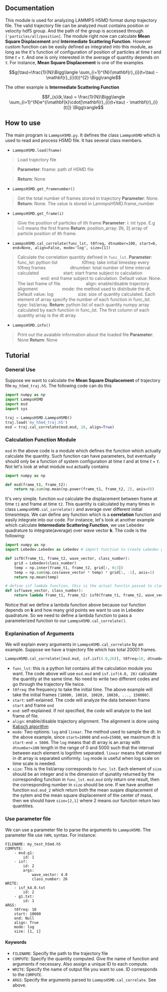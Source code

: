 ## Documentation

This module is used for analyzing LAMMPS H5MD format dump trajectory file. The valid trajectory file can be analyzed must contains position or velocity hdf5 group. And the path of the group is accessed through `['particles/all/position]`. The module right now can calculate **Mean Square Displacement** and **Intermediate Scattering Function**. However custom function can be easily defined as integrated into this module, as long as the it's function of configuration of position of particles at time $t$ and time $t+\tau$. And one is only interested in the average of quantity depends on $\tau$. For instance, **Mean Square Displacement** is one of the examples

$$g(\tau)=\frac{1}{N}\Bigg\langle \sum_{i=1}^{N}(\mathbf{r}_{i}(t+\tau) - \mathbf{r}_{i}(t))^{2}  \Bigg\rangle$$

The other example is **Intermediate Scattering Function**

$$F_{s}(k,\tau) = \frac{1}{N}\Bigg\langle \sum_{i=1}^{N}e^{i\mathbf{k}\cdot[\mathbf{r}_{i}(t+\tau) - \mathbf{r}_{i}(t)]} \Bigg\rangle$$

## How to use

The main program is `LammpsH5MD.py`. It defines the class `LammpsH5MD` which is used to read and process H5MD file. It has several class members.

* `LammpsH5MD.load(fname)`

> Load trajectory file

> **Parameter**: fname: path of H5MD file

> **Return**: None
* `LammpsH5MD.get_framenumber()`
> Get the total number of frames stored in trajectory
> **Parameter**: None.
> **Return**: None. The value is stored in LammpsH5MD.frame_number
* `LammpsH5MD.get_frame(i)`
> Give the position of particles of ith frame
> **Parameter**: i: int type. E.g i=0 means the first frame
> **Return**: position_array: [N, 3] array of particle position of ith frame.
* `LammpsH5MD.cal_correlate(func_lst, t0freq, dtnumber=100, start=0, end=None, align=False, mode='log', size=[1])`
> Calculate the correlation quantity defined in `func_lst`.
> **Parameter**: func_lst: python list
> &nbsp;&nbsp;&nbsp;&nbsp;&nbsp;&nbsp;&nbsp;&nbsp;&nbsp;&nbsp;&nbsp;&nbsp;&nbsp;&nbsp;&nbsp;&nbsp;&nbsp;&nbsp; t0freq: take initial timestep every t0freq frames
> &nbsp;&nbsp;&nbsp;&nbsp;&nbsp;&nbsp;&nbsp;&nbsp;&nbsp;&nbsp;&nbsp;&nbsp;&nbsp;&nbsp;&nbsp;&nbsp;&nbsp;&nbsp; dtnumber: total number of time interval calculated
> &nbsp;&nbsp;&nbsp;&nbsp;&nbsp;&nbsp;&nbsp;&nbsp;&nbsp;&nbsp;&nbsp;&nbsp;&nbsp;&nbsp;&nbsp;&nbsp;&nbsp;&nbsp; start: start frame subject to calculation
> &nbsp;&nbsp;&nbsp;&nbsp;&nbsp;&nbsp;&nbsp;&nbsp;&nbsp;&nbsp;&nbsp;&nbsp;&nbsp;&nbsp;&nbsp;&nbsp;&nbsp;&nbsp; end: end frame subject to calculation. Default value: None. The last frame of file.
> &nbsp;&nbsp;&nbsp;&nbsp;&nbsp;&nbsp;&nbsp;&nbsp;&nbsp;&nbsp;&nbsp;&nbsp;&nbsp;&nbsp;&nbsp;&nbsp;&nbsp;&nbsp; align: enable/disable trajectory alignment
> &nbsp;&nbsp;&nbsp;&nbsp;&nbsp;&nbsp;&nbsp;&nbsp;&nbsp;&nbsp;&nbsp;&nbsp;&nbsp;&nbsp;&nbsp;&nbsp;&nbsp;&nbsp; mode: the method used to distribute the dt. Default value: log
> &nbsp;&nbsp;&nbsp;&nbsp;&nbsp;&nbsp;&nbsp;&nbsp;&nbsp;&nbsp;&nbsp;&nbsp;&nbsp;&nbsp;&nbsp;&nbsp;&nbsp;&nbsp; size: size of quantity calculated. Each element of array specify the number of each function in func_lst. type: list/array.
> **Return**: python list of each quantity numpy array calculated by each function in func_lst. The first column of each quantity array is the dt array.
* `LammpsH5MD.info()`
> Print out the avaiable information about the loaded file
> **Parameter**: None
> **Return**: None

## Tutorial

### General Use
Suppose we want to calculate the **Mean Square Displacement** of trajectory file `my_h5md_traj.h5`. The following code can do this

``` python
import numpy as np
import LammpsH5MD
import msd
import sys

traj = LammpsH5MD.LammpsH5MD()
traj.load('my_h5md_traj.h5')
msd = traj.cal_correlate(msd.msd, 10, align=True)
```

###  Calculation Function Module
`msd` in the above code is a module which defines the function which actually calculate the quantity. Such function can have parameters, but eventually should only be a function of system configuration at time $t$ and at time $t+\tau$. Not let's look at what module `msd` actually contains

``` python
import numpy as np

def msd(frame_t1, frame_t2):
    return np.sum(np.mean(np.power(frame_t1, frame_t2, 2), axis=0))
```

It's very simple. function `msd` calculate the displacement between frame at time `t1` and frame at time `t2`. This quantity is calculated by many times in class `LammpsH5MD.cal_correlate()` and average over different initial timesmteps. We can define any function which is a **correlation** function and easily integrate into our code. For instance, let's look at another example which calculate **Intermediate Scattering Function**, we use Lebedev quadrature to integrate(average) over wave vector $\mathbf{k}$. The code is the following:

``` python
import numpy as np
import Lebedev.Lebedev as Lebedev # import function to create Lebedev grid point and weights

def isf0(frame_t1, frame_t2, wave_vector, class_number):
    grid = Lebedev(class_number)
    temp = np.inner(frame_t1, frame_t2, grid[:, 0:3])
    temp = np.sum(np.cos(wave_vector * temp) * grid[:, -1], axis=1)
    return np.mean(temp)

# define isf lambda function, this is the actual functin passed to class LammpsH5MD routine
def isf(wave_vector, class_number):
    return lambda frame_t1, frame_t2: isf0(frame_t1, frame_t2, wave_vector, class_number)
```

Notice that we define a lambda function above because our function depends on $\mathbf{k}$ and how many grid points we want to use in Lebedev quadrature. So we need to define a lambda function to pass a parameterized function to our `LammpsH5MD.cal_correlate()`. 

### Explanination of Arguments
We will explain every arguments in `LammpsH5MD.cal_correlate` by an example. Suppose we have a trajectory file which has total 20001 frames.

```python
LammpsH5MD.cal_correlate([msd.msd, isf.isf(4.0,26)], t0freq=10, dtnumber = 200, start = 10000, end = 15000, align = True, mode = 'log', size = [1,1])
```

* `func_lst`: this is a python list contains all the calculation module you want. The code above will use `msd.msd` and `isf.isf(4.0, 26)` calculate the quantity at the same time. No need to write two different codes and go through the trajectory file twice.
* `t0freq`: the frequency to take the initial time. The above example will take the initial frames `[10000, 10010, 10020, 10030, ..., 150000]`. 
* `start`: self-exlained. The code will analyze the data between frame `start` and frame `end`
* `end`: self-explained. If not specified, the code will analyze to the last frame of file.
* `align`: enable/disable trajectory alignment. The alignment is done using [Kabsch algorithm](https://en.wikipedia.org/wiki/Kabsch_algorithm)
* `mode`: Two options: `log` and `linear`. The method used to sample the dt. In the above example, since `start=10000` and `end=15000`, we maximum dt is `start-end = 5000`. The `log` means that dt array is an array with `dtnumber=100` length in the range of 0 and 5000 such that the interval between each element is logrithm separated. `linear` means that element in dt array is separated uniformly. `log` mode is useful when log scale on time scale is needed.
* `size`: This is the list/array corresponds to `func_lst`. Each element of `size` should be an integer and is the dimension of qunatity returned by the corresponding function in `func_lst`. `msd.msd` only return one result, then the corresponding number in `size` should be one. If we have another function `msd.msd_2` which return both the mean suqare displacement of the sytem and the mean square displacement of the center of mass, then we should have `size=[2,1]` where 2 means our function return two quantities.

### Use parameter file
We can use a parameter file to parse the arguments to `LammpsH5MD`. The parameter file use `YAML` syntax. For instance:

```
FILENAME: my_test_h5md.h5
COMPUTE:
    - msd.g1:
        id: 1
    - isf:
        id: 2
        args:
            wave_vector: 4.0
            class_number: 26
WRITE:
    - isf_k4.0.txt
        id: 2
    - g1.txt:
        id: 1
ARGS:
    t0freq: 10
    start: 10000
    end: Null
    align: True
    mode: log
    size: [1, 1]
```

#### Keywords
* `FILENAME`: Specify the path to the trajectory file
* `COMPUTE`: Specify the quantity computed. Give the name of function and arguments if necessary. Also assign a unique ID to each compute.
* `WRITE`: Specify the name of output file you want to use. ID corresponds to the `COMPUTE`.
* `ARGS`: Specify the arguments parsed to `LammpsH5MD.cal_correlate`. See above.
